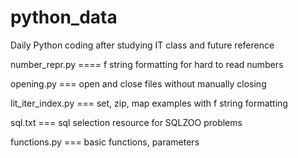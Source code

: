 # python_data
Daily Python coding after studying IT class and future reference


number_repr.py    ====   f string formatting for hard to read numbers

opening.py   === open and close files without manually closing

lit_iter_index.py === set, zip, map examples with f string formatting

sql.txt === sql selection resource for SQLZOO problems

functions.py === basic functions, parameters

